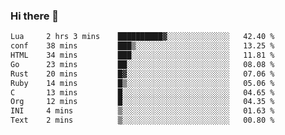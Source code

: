 ### Hi there 👋
<!--START_SECTION:waka-->

```txt
Lua     2 hrs 3 mins    ██████████▓░░░░░░░░░░░░░░   42.40 %
conf    38 mins         ███▒░░░░░░░░░░░░░░░░░░░░░   13.25 %
HTML    34 mins         ███░░░░░░░░░░░░░░░░░░░░░░   11.81 %
Go      23 mins         ██░░░░░░░░░░░░░░░░░░░░░░░   08.08 %
Rust    20 mins         █▓░░░░░░░░░░░░░░░░░░░░░░░   07.06 %
Ruby    14 mins         █▒░░░░░░░░░░░░░░░░░░░░░░░   05.06 %
C       13 mins         █░░░░░░░░░░░░░░░░░░░░░░░░   04.65 %
Org     12 mins         █░░░░░░░░░░░░░░░░░░░░░░░░   04.35 %
INI     4 mins          ▒░░░░░░░░░░░░░░░░░░░░░░░░   01.63 %
Text    2 mins          ▒░░░░░░░░░░░░░░░░░░░░░░░░   00.80 %
```

<!--END_SECTION:waka-->

<!--
**YoganshSharma/YoganshSharma** is a ✨ _special_ ✨ repository because its `README.md` (this file) appears on your GitHub profile.

Here are some ideas to get you started:

- 🔭 I’m currently working on ...
- 🌱 I’m currently learning ...
- 👯 I’m looking to collaborate on ...
- 🤔 I’m looking for help with ...
- 💬 Ask me about ...
- 📫 How to reach me: ...
- 😄 Pronouns: ...
- ⚡ Fun fact: ...
-->

